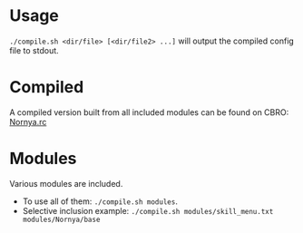 # Usage
`./compile.sh <dir/file> [<dir/file2> ...]` will output the compiled config file to stdout.

# Compiled
A compiled version built from all included modules can be found on CBRO: [Nornya.rc](http://crawl.berotato.org/crawl/rcfiles/crawl-git/Nornya.rc)

# Modules
Various modules are included.
* To use all of them: `./compile.sh modules`.
* Selective inclusion example: `./compile.sh modules/skill_menu.txt modules/Nornya/base`
